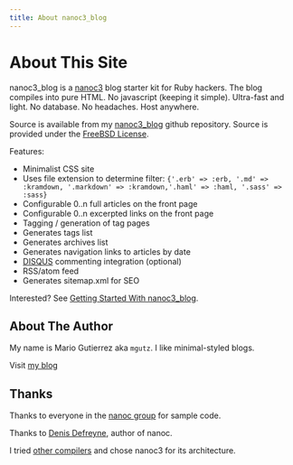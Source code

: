 ```yaml
---
title: About nanoc3_blog
---
```


# About This Site

nanoc3\_blog is a [nanoc3](http://nanoc.stoneship.org) blog starter kit for Ruby hackers.
The blog compiles into pure HTML. No javascript (keeping it simple). Ultra-fast and light. No database. No headaches. Host anywhere.

Source is available from my [nanoc3_blog](http://github.com/mgutz/nanoc3_blog) github repository.
Source is provided under the [FreeBSD License](/license.html).

Features: 

- Minimalist CSS site
- Uses file extension to determine filter:
  `{'.erb' => :erb, '.md' => :kramdown, '.markdown' => :kramdown,'.haml' => :haml, '.sass' => :sass}`
- Configurable 0..n full articles on the front page
- Configurable 0..n excerpted links on the front page
- Tagging / generation of tag pages
- Generates tags list
- Generates archives list
- Generates navigation links to articles by date
- [DISQUS](http://www.disqus.com) commenting integration (optional)
- RSS/atom feed
- Generates sitemap.xml for SEO

Interested? See [Getting Started With nanoc3_blog](/2010/01/15/getting_started_with_nanoc3_blog.html).

## About The Author

My name is Mario Gutierrez aka `mgutz`. I like minimal-styled blogs.

Visit [my blog](http://mgutz.com)

## Thanks

Thanks to everyone in the 
[nanoc group](http://groups.google.com/group/nanoc)
for sample code.

Thanks to [Denis Defreyne](http://stoneship.org/about/), author of nanoc.

I tried [other compilers](http://www.ruby-toolbox.com/categories/static_website_generation.html)
and chose nanoc3 for its architecture.
